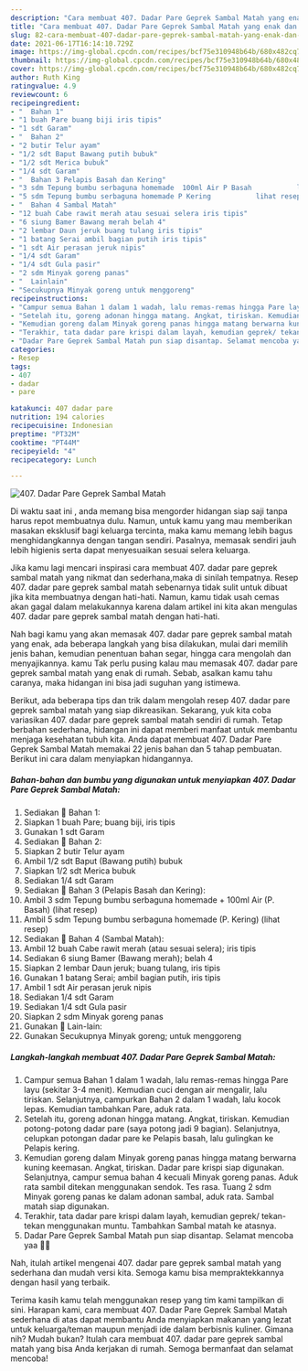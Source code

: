 ```yaml
---
description: "Cara membuat 407. Dadar Pare Geprek Sambal Matah yang enak dan Mudah Dibuat"
title: "Cara membuat 407. Dadar Pare Geprek Sambal Matah yang enak dan Mudah Dibuat"
slug: 82-cara-membuat-407-dadar-pare-geprek-sambal-matah-yang-enak-dan-mudah-dibuat
date: 2021-06-17T16:14:10.729Z
image: https://img-global.cpcdn.com/recipes/bcf75e310948b64b/680x482cq70/407-dadar-pare-geprek-sambal-matah-foto-resep-utama.jpg
thumbnail: https://img-global.cpcdn.com/recipes/bcf75e310948b64b/680x482cq70/407-dadar-pare-geprek-sambal-matah-foto-resep-utama.jpg
cover: https://img-global.cpcdn.com/recipes/bcf75e310948b64b/680x482cq70/407-dadar-pare-geprek-sambal-matah-foto-resep-utama.jpg
author: Ruth King
ratingvalue: 4.9
reviewcount: 6
recipeingredient:
- "  Bahan 1"
- "1 buah Pare buang biji iris tipis"
- "1 sdt Garam"
- "  Bahan 2"
- "2 butir Telur ayam"
- "1/2 sdt Baput Bawang putih bubuk"
- "1/2 sdt Merica bubuk"
- "1/4 sdt Garam"
- "  Bahan 3 Pelapis Basah dan Kering"
- "3 sdm Tepung bumbu serbaguna homemade  100ml Air P Basah           lihat resep"
- "5 sdm Tepung bumbu serbaguna homemade P Kering           lihat resep"
- "  Bahan 4 Sambal Matah"
- "12 buah Cabe rawit merah atau sesuai selera iris tipis"
- "6 siung Bamer Bawang merah belah 4"
- "2 lembar Daun jeruk buang tulang iris tipis"
- "1 batang Serai ambil bagian putih iris tipis"
- "1 sdt Air perasan jeruk nipis"
- "1/4 sdt Garam"
- "1/4 sdt Gula pasir"
- "2 sdm Minyak goreng panas"
- "  Lainlain"
- "Secukupnya Minyak goreng untuk menggoreng"
recipeinstructions:
- "Campur semua Bahan 1 dalam 1 wadah, lalu remas-remas hingga Pare layu (sekitar 3-4 menit). Kemudian cuci dengan air mengalir, lalu tiriskan. Selanjutnya, campurkan Bahan 2 dalam 1 wadah, lalu kocok lepas. Kemudian tambahkan Pare, aduk rata."
- "Setelah itu, goreng adonan hingga matang. Angkat, tiriskan. Kemudian potong-potong dadar pare (saya potong jadi 9 bagian). Selanjutnya, celupkan potongan dadar pare ke Pelapis basah, lalu gulingkan ke Pelapis kering."
- "Kemudian goreng dalam Minyak goreng panas hingga matang berwarna kuning keemasan. Angkat, tiriskan. Dadar pare krispi siap digunakan. Selanjutnya, campur semua bahan 4 kecuali Minyak goreng panas. Aduk rata sambil ditekan menggunakan sendok. Tes rasa. Tuang 2 sdm Minyak goreng panas ke dalam adonan sambal, aduk rata. Sambal matah siap digunakan."
- "Terakhir, tata dadar pare krispi dalam layah, kemudian geprek/ tekan-tekan menggunakan muntu. Tambahkan Sambal matah ke atasnya."
- "Dadar Pare Geprek Sambal Matah pun siap disantap. Selamat mencoba yaa 🙏😊"
categories:
- Resep
tags:
- 407
- dadar
- pare

katakunci: 407 dadar pare 
nutrition: 194 calories
recipecuisine: Indonesian
preptime: "PT32M"
cooktime: "PT44M"
recipeyield: "4"
recipecategory: Lunch

---
```



![407. Dadar Pare Geprek Sambal Matah](https://img-global.cpcdn.com/recipes/bcf75e310948b64b/680x482cq70/407-dadar-pare-geprek-sambal-matah-foto-resep-utama.jpg)

Di waktu  saat ini , anda memang bisa mengorder hidangan siap saji tanpa harus repot membuatnya dulu. Namun, untuk kamu yang mau memberikan masakan eksklusif bagi keluarga tercinta, maka kamu memang lebih bagus menghidangkannya dengan tangan sendiri. Pasalnya, memasak sendiri jauh lebih higienis serta dapat menyesuaikan sesuai selera keluarga.

Jika kamu lagi mencari inspirasi cara membuat 407. dadar pare geprek sambal matah yang nikmat dan sederhana,maka di sinilah tempatnya. Resep 407. dadar pare geprek sambal matah  sebenarnya tidak sulit untuk dibuat jika kita membuatnya dengan hati-hati. Namun, kamu tidak usah cemas akan gagal dalam melakukannya 
karena dalam artikel ini kita akan mengulas 407. dadar pare geprek sambal matah dengan hati-hati.  



Nah bagi kamu yang akan memasak 407. dadar pare geprek sambal matah yang enak, ada beberapa langkah yang bisa dilakukan, mulai dari memilih jenis bahan, kemudian penentuan bahan segar, hingga cara mengolah dan menyajikannya. kamu Tak perlu pusing kalau mau memasak 407. dadar pare geprek sambal matah yang enak di rumah. Sebab, asalkan kamu  tahu caranya, maka hidangan ini bisa jadi suguhan yang istimewa.

Berikut, ada beberapa tips dan trik dalam mengolah resep 407. dadar pare geprek sambal matah yang siap dikreasikan. Sekarang, yuk kita coba variasikan 407. dadar pare geprek sambal matah sendiri di rumah. Tetap berbahan sederhana, hidangan ini dapat memberi manfaat untuk membantu menjaga kesehatan tubuh kita. Anda dapat membuat 407. Dadar Pare Geprek Sambal Matah memakai 22 jenis bahan dan 5 tahap pembuatan. Berikut ini cara dalam menyiapkan hidangannya.

<!--inarticleads1-->

##### Bahan-bahan dan bumbu yang digunakan untuk menyiapkan 407. Dadar Pare Geprek Sambal Matah:

1. Sediakan  📌 Bahan 1:
1. Siapkan 1 buah Pare; buang biji, iris tipis
1. Gunakan 1 sdt Garam
1. Sediakan  📌 Bahan 2:
1. Siapkan 2 butir Telur ayam
1. Ambil 1/2 sdt Baput (Bawang putih) bubuk
1. Siapkan 1/2 sdt Merica bubuk
1. Sediakan 1/4 sdt Garam
1. Sediakan  📌 Bahan 3 (Pelapis Basah dan Kering):
1. Ambil 3 sdm Tepung bumbu serbaguna homemade + 100ml Air (P. Basah)           (lihat resep)
1. Ambil 5 sdm Tepung bumbu serbaguna homemade (P. Kering)           (lihat resep)
1. Sediakan  📌 Bahan 4 (Sambal Matah):
1. Ambil 12 buah Cabe rawit merah (atau sesuai selera); iris tipis
1. Sediakan 6 siung Bamer (Bawang merah); belah 4
1. Siapkan 2 lembar Daun jeruk; buang tulang, iris tipis
1. Gunakan 1 batang Serai; ambil bagian putih, iris tipis
1. Ambil 1 sdt Air perasan jeruk nipis
1. Sediakan 1/4 sdt Garam
1. Sediakan 1/4 sdt Gula pasir
1. Siapkan 2 sdm Minyak goreng panas
1. Gunakan  📌 Lain-lain:
1. Gunakan Secukupnya Minyak goreng; untuk menggoreng




<!--inarticleads2-->

##### Langkah-langkah membuat 407. Dadar Pare Geprek Sambal Matah:

1. Campur semua Bahan 1 dalam 1 wadah, lalu remas-remas hingga Pare layu (sekitar 3-4 menit). Kemudian cuci dengan air mengalir, lalu tiriskan. Selanjutnya, campurkan Bahan 2 dalam 1 wadah, lalu kocok lepas. Kemudian tambahkan Pare, aduk rata.
1. Setelah itu, goreng adonan hingga matang. Angkat, tiriskan. Kemudian potong-potong dadar pare (saya potong jadi 9 bagian). Selanjutnya, celupkan potongan dadar pare ke Pelapis basah, lalu gulingkan ke Pelapis kering.
1. Kemudian goreng dalam Minyak goreng panas hingga matang berwarna kuning keemasan. Angkat, tiriskan. Dadar pare krispi siap digunakan. Selanjutnya, campur semua bahan 4 kecuali Minyak goreng panas. Aduk rata sambil ditekan menggunakan sendok. Tes rasa. Tuang 2 sdm Minyak goreng panas ke dalam adonan sambal, aduk rata. Sambal matah siap digunakan.
1. Terakhir, tata dadar pare krispi dalam layah, kemudian geprek/ tekan-tekan menggunakan muntu. Tambahkan Sambal matah ke atasnya.
1. Dadar Pare Geprek Sambal Matah pun siap disantap. Selamat mencoba yaa 🙏😊




Nah, itulah artikel mengenai  407. dadar pare geprek sambal matah  yang sederhana dan mudah versi kita. Semoga kamu bisa mempraktekkannya dengan hasil yang terbaik. 

Terima kasih kamu telah menggunakan resep yang tim kami tampilkan di sini. Harapan kami, cara membuat  407. Dadar Pare Geprek Sambal Matah sederhana di atas dapat membantu Anda menyiapkan makanan yang lezat untuk keluarga/teman maupun menjadi ide dalam berbisnis kuliner. Gimana nih? Mudah bukan? Itulah cara membuat 407. dadar pare geprek sambal matah yang bisa Anda kerjakan di rumah. Semoga bermanfaat dan selamat mencoba!

